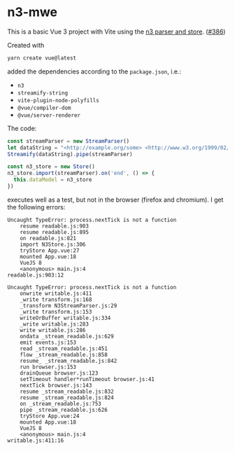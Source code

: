 # n3-mwe

This is a basic Vue 3 project with Vite using the [n3 parser and store](https://www.npmjs.com/package/n3). ([#386](https://github.com/rdfjs/N3.js/issues/386))

Created with

```sh
yarn create vue@latest
```

added the dependencies according to the `package.json`, i.e.:

- `n3`
- `streamify-string`
- `vite-plugin-node-polyfills`
- `@vue/compiler-dom`
- `@vue/server-renderer`

The code:

```js
const streamParser = new StreamParser()
let dataString = "<http://example.org/some> <http://www.w3.org/1999/02/22-rdf-syntax-ns#type> <http://www.w3.org/1999/02/22-rdf-syntax-ns#Class> ."
Streamify(dataString).pipe(streamParser)

const n3_store = new Store()
n3_store.import(streamParser).on('end', () => {
  this.dataModel = n3_store
})
```

executes well as a test, but not in the browser (firefox and chromium). I get the following errors:

```
Uncaught TypeError: process.nextTick is not a function
    resume readable.js:903
    resume readable.js:895
    on readable.js:821
    import N3Store.js:306
    tryStore App.vue:27
    mounted App.vue:18
    VueJS 8
    <anonymous> main.js:4
readable.js:903:12
```
```
Uncaught TypeError: process.nextTick is not a function
    onwrite writable.js:411
    _write transform.js:168
    _transform N3StreamParser.js:29
    _write transform.js:153
    writeOrBuffer writable.js:334
    _write writable.js:283
    write writable.js:286
    ondata _stream_readable.js:629
    emit events.js:153
    read _stream_readable.js:451
    flow _stream_readable.js:858
    resume_ _stream_readable.js:842
    run browser.js:153
    drainQueue browser.js:123
    setTimeout handler*runTimeout browser.js:41
    nextTick browser.js:143
    resume _stream_readable.js:832
    resume _stream_readable.js:824
    on _stream_readable.js:753
    pipe _stream_readable.js:626
    tryStore App.vue:24
    mounted App.vue:18
    VueJS 8
    <anonymous> main.js:4
writable.js:411:16
```
